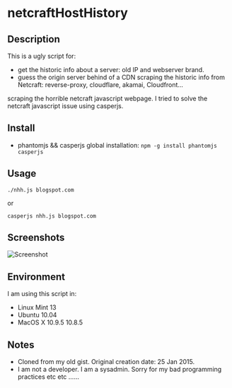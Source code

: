 netcraftHostHistory
========================

Description
-----------

This is a ugly script for:

* get the historic info about a server: old IP and webserver brand.
* guess the origin server behind of a CDN scraping the historic info from Netcraft: reverse-proxy, cloudflare, akamai, Cloudfront...

scraping the horrible netcraft  javascript webpage. I tried to solve the netcraft javascript issue using casperjs.

Install
-------

* phantomjs && casperjs global installation: ```npm -g install phantomjs casperjs```

Usage
-----

```./nhh.js blogspot.com```

or

```casperjs nhh.js blogspot.com```

Screenshots
-----------
![Screenshot](img/netcraftscraper.png)


Environment
-----------

I am using this script in:

* Linux Mint 13
* Ubuntu 10.04
* MacOS X 10.9.5 10.8.5

Notes
-----

* Cloned from my old gist. Original creation date: 25 Jan 2015.
* I am not a developer. I am a sysadmin. Sorry for my bad programming practices etc etc ......
